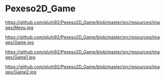 # Pexeso2D_Game

https://github.com/pluhi92/Pexeso2D_Game/blob/master/src/resources/images/Menu.jpg

https://github.com/pluhi92/Pexeso2D_Game/blob/master/src/resources/images/Game.jpg

https://github.com/pluhi92/Pexeso2D_Game/blob/master/src/resources/images/Game1.jpg

https://github.com/pluhi92/Pexeso2D_Game/blob/master/src/resources/images/Game2.jpg

